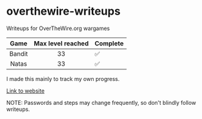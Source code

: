 # overthewire-writeups

Writeups for OverTheWire.org wargames

| Game   | Max level reached | Complete           |
|:------:|:-----------------:| ------------------ |
| Bandit | 33                | :white_check_mark: |
| Natas  | 33                | :white_check_mark: |

I made this mainly to track my own progress. 

[Link to website](https://overthewire.org/wargames/)

NOTE: Passwords and steps may change frequently, so don't blindly follow writeups.
